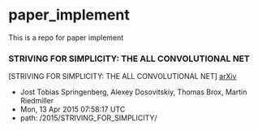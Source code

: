 # paper_implement
This is a repo for paper implement
### STRIVING FOR SIMPLICITY:  THE ALL CONVOLUTIONAL NET

[STRIVING FOR SIMPLICITY:  THE ALL CONVOLUTIONAL NET] [arXiv](https://arxiv.org/abs/1412.6806)
- Jost Tobias Springenberg, Alexey Dosovitskiy, Thomas Brox, Martin Riedmiller
- Mon, 13 Apr 2015 07:58:17 UTC 
- path: /2015/STRIVING_FOR_SIMPLICITY/
